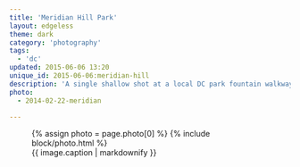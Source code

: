 ```yaml
---
title: 'Meridian Hill Park'
layout: edgeless
theme: dark
category: 'photography'
tags:
  - 'dc'
updated: 2015-06-06 13:20
unique_id: 2015-06-06:meridian-hill
description: 'A single shallow shot at a local DC park fountain walkway.'
photo:
  - 2014-02-22-meridian

---
```


<figure class="image--wide">
  {% assign photo = page.photo[0] %}
  {% include block/photo.html %}
  <figcaption>{{ image.caption | markdownify }}</figcaption>
</figure>
